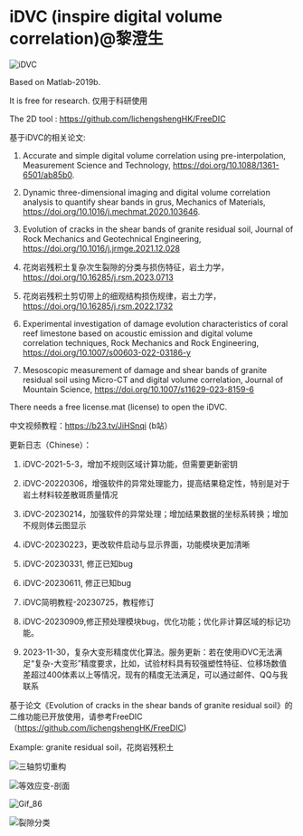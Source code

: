 # iDVC (inspire digital volume correlation)@黎澄生

![iDVC](https://github.com/lichengshengHK/iDVC/assets/47877456/3c0b58b6-100f-4a8b-82e2-875b209a0bd6)

Based on Matlab-2019b.

It is free for research. 仅用于科研使用

The 2D tool : https://github.com/lichengshengHK/FreeDIC

基于iDVC的相关论文:

1. Accurate and simple digital volume correlation using pre-interpolation, Measurement Science and Technology, https://doi.org/10.1088/1361-6501/ab85b0.
   
2. Dynamic three-dimensional imaging and digital volume correlation analysis to quantify shear bands in grus, Mechanics of Materials, https://doi.org/10.1016/j.mechmat.2020.103646.
   
3. Evolution of cracks in the shear bands of granite residual soil, Journal of Rock Mechanics and Geotechnical Engineering, https://doi.org/10.1016/j.jrmge.2021.12.028 

4. 花岗岩残积土复杂次生裂隙的分类与损伤特征，岩土力学，https://doi.org/10.16285/j.rsm.2023.0713

5. 花岗岩残积土剪切带上的细观结构损伤规律，岩土力学，https://doi.org/10.16285/j.rsm.2022.1732

6. Experimental investigation of damage evolution characteristics of coral reef limestone based on acoustic emission and digital volume correlation techniques, Rock Mechanics and Rock Engineering, https://doi.org/10.1007/s00603-022-03186-y

7. Mesoscopic measurement of damage and shear bands of granite residual soil using Micro-CT and digital volume correlation, Journal of Mountain Science, https://doi.org/10.1007/s11629-023-8159-6


There needs a free license.mat (license) to open the iDVC.

中文视频教程：https://b23.tv/JiHSnqi (b站）

更新日志（Chinese）：

1. iDVC-2021-5-3，增加不规则区域计算功能，但需要更新密钥

2. iDVC-20220306，增强软件的异常处理能力，提高结果稳定性，特别是对于岩土材料较差散斑质量情况

3. iDVC-20230214，加强软件的异常处理；增加结果数据的坐标系转换；增加不规则体云图显示

4. iDVC-20230223，更改软件启动与显示界面，功能模块更加清晰

5. iDVC-20230331, 修正已知bug

6. iDVC-20230611, 修正已知bug

7. iDVC简明教程-20230725，教程修订

8. iDVC-20230909,修正预处理模块bug，优化功能；优化非计算区域的标记功能。

9. 2023-11-30，复杂大变形精度优化算法。服务更新：若在使用iDVC无法满足“复杂-大变形”精度要求，比如，试验材料具有较强塑性特征、位移场数值差超过400体素以上等情况，现有的精度无法满足，可以通过邮件、QQ与我联系

基于论文《Evolution of cracks in the shear bands of granite residual soil》的二维功能已开放使用，请参考FreeDIC（https://github.com/lichengshengHK/FreeDIC)

Example: granite residual soil，花岗岩残积土

![三轴剪切重构](https://user-images.githubusercontent.com/47877456/160394417-a98031dc-8157-4d32-b3b2-cccef7704d2a.gif)

![等效应变-剖面](https://user-images.githubusercontent.com/47877456/160393878-903c0703-88a5-4df1-bcc9-16adf88e7f6d.gif)

![Gif_86](https://user-images.githubusercontent.com/47877456/220809748-63c34d92-e65c-4154-9a5e-78269f1e67d5.gif)

![裂隙分类](https://github.com/lichengshengHK/iDVC/assets/47877456/ac0ec53f-6b7c-47d8-9259-525905e5e595)

